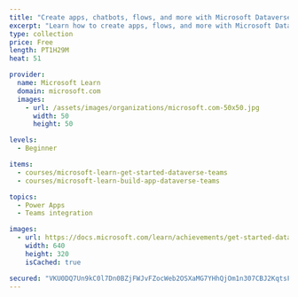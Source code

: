 ```yaml
---
title: "Create apps, chatbots, flows, and more with Microsoft Dataverse and Teams"
excerpt: "Learn how to create apps, flows, and more with Microsoft Dataverse for Teams"
type: collection
price: Free
length: PT1H29M
heat: 51

provider:
  name: Microsoft Learn
  domain: microsoft.com
  images:
    - url: /assets/images/organizations/microsoft.com-50x50.jpg
      width: 50
      height: 50

levels:
  - Beginner

items:
  - courses/microsoft-learn-get-started-dataverse-teams
  - courses/microsoft-learn-build-app-dataverse-teams

topics:
  - Power Apps
  - Teams integration

images:
  - url: https://docs.microsoft.com/learn/achievements/get-started-dataverse-teams-social.png
    width: 640
    height: 320
    isCached: true

secured: "VKU0DQ7Un9kC0l7Dn0BZjFWJvFZocWeb2OSXaMG7YHhQjOm1n307CBJ2KqtsFMCInm1tOHpKZlxS7LyH5cJcAxdghlc8vI0mCwPiEKl7mk6X6UXVNt3LQHevpnxRxrI9hKQrHfycJy4w4QM5PRYLsCAt9OfuFQhK+EWeTy7zADKPWSmTEtHcxcF/UVwly+R//19UHFjTOsT/o9Gdh9Rlm4eQThCopBwk52L/ZYvCft8Rq7+/BiU4cqE9/J5Ki36+PJghG7d2i27uQQBPTv9bZGlYhhEqnfEAVkiMFY0nylmVX45nfQMEE2j5hQz7VyncBWn1FvWTRSk1ZQKr6tg/NY0QbhysGPkwG7Ift7hNsCM=;HTKQAs9Jf/srYuub2G8Z7w=="
---
```


